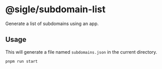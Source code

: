# @sigle/subdomain-list

Generate a list of subdomains using an app.

## Usage

This will generate a file named `subdomains.json` in the current directory.

```
pnpm run start
```
